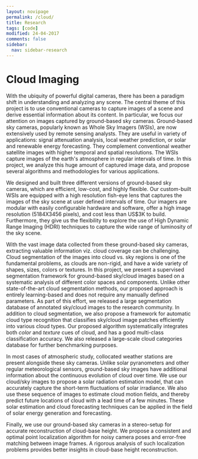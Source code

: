 ```yaml
---
layout: novipage
permalink: /cloud/
title: Research
tags: [code]
modified: 24-04-2017
comments: false
sidebar:
  nav: sidebar-research
---
```


# Cloud Imaging 

With the ubiquity of powerful digital cameras, there has been a paradigm shift in understanding and analyzing any scene. The central theme of this project is to use conventional cameras to capture images of a scene and derive essential information about its content. In particular, we focus our attention on images captured by ground-based sky cameras. Ground-based sky cameras, popularly known as Whole Sky Imagers (WSIs), are now extensively used by remote sensing analysts. They are useful in variety of applications: signal attenuation analysis, local weather prediction, or solar and renewable energy forecasting. They complement conventional weather satellite images with higher temporal and spatial resolutions. The WSIs capture images of the earth's atmosphere in regular intervals of time. In this project, we analyze this huge amount of captured image data, and propose several algorithms and methodologies for various applications.


We designed and built three different versions of ground-based sky cameras, which are efficient, low-cost, and highly flexible. Our custom-built WSIs are equipped with a high resolution fish-eye lens that captures the images of the sky scene at user defined intervals of time. Our imagers are modular with easily configurable hardware and software, offer a high image resolution (5184X3456 pixels), and cost less than US$3K to build. Furthermore, they give us the flexibility to explore the use of High Dynamic Range Imaging (HDRI) techniques to capture the wide range of luminosity of the sky scene. 

With the vast image data collected from these ground-based sky cameras, extracting valuable information viz. cloud coverage can be challenging. Cloud segmentation of the images into cloud vs. sky regions is one of the fundamental problems, as clouds are non-rigid, and have a wide variety of shapes, sizes, colors or textures. In this project, we present a supervised segmentation framework for ground-based sky/cloud images based on a systematic analysis of different color spaces and components. Unlike other state-of-the-art cloud segmentation methods, our proposed approach is entirely learning-based and does not require any manually defined parameters. As part of this effort, we released a large segmentation database of annotated sky/cloud images to the research community. In addition to cloud segmentation, we also propose a framework for automatic cloud type recognition that classifies sky/cloud image patches efficiently into various cloud types. Our proposed algorithm systematically integrates both *color* and *texture* cues of cloud, and has a good multi-class classification accuracy. We also released a large-scale cloud categories database for further benchmarking purposes.

In most cases of atmospheric study, collocated weather stations are present alongside these sky cameras. Unlike solar pyranometers and other regular meteorological sensors, ground-based sky images have additional information about the continuous evolution of cloud over time. We use our cloud/sky images to propose a solar radiation estimation model, that can accurately capture the short-term fluctuations of solar irradiance. We also use these sequence of images to estimate cloud motion fields, and thereby predict future locations of cloud with a lead time of a few minutes. These solar estimation and cloud forecasting techniques can be applied in the field of solar energy generation and forecasting.

Finally, we use our ground-based sky cameras in a stereo-setup for accurate reconstruction of cloud-base height. We propose a consistent and optimal point localization algorithm for noisy camera poses and error-free matching between image frames. A rigorous analysis of such localization problems provides better insights in cloud-base height reconstruction.